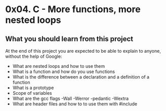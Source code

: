 # 0x04. C - More functions, more nested loops
## What you should learn from this project
At the end of this project you are expected to be able to explain to anyone, without the help of Google:
- What are nested loops and how to use them
- What is a function and how do you use functions
- What is the difference between a declaration and a definition of a function
- What is a prototype
- Scope of variables
- What are the gcc flags -Wall -Werror -pedantic -Wextra
- What are header files and how to to use them with #include
